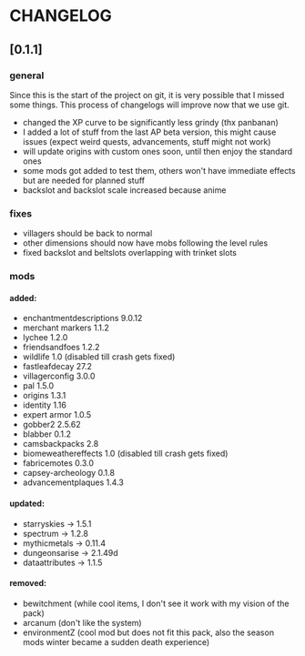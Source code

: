 # CHANGELOG

## [0.1.1] 
### general
Since this is the start of the project on git, it is very possible that I missed some things. This process of changelogs will improve now that we use git.
- changed the XP curve to be significantly less grindy (thx panbanan)
- I added a lot of stuff from the last AP beta version, this might cause issues (expect weird quests, advancements, stuff might not work)
- will update origins with custom ones soon, until then enjoy the standard ones
- some mods got added to test them, others won't have immediate effects but are needed for planned stuff
- backslot and backslot scale increased because anime


### fixes
- villagers should be back to normal
- other dimensions should now have mobs following the level rules
- fixed backslot and beltslots overlapping with trinket slots

### mods
#### added:
- enchantmentdescriptions 9.0.12
- merchant markers 1.1.2
- lychee 1.2.0
- friendsandfoes 1.2.2
- wildlife 1.0 (disabled till crash gets fixed)
- fastleafdecay 27.2
- villagerconfig 3.0.0
- pal 1.5.0
- origins 1.3.1
- identity 1.16
- expert armor 1.0.5
- gobber2 2.5.62
- blabber 0.1.2
- camsbackpacks 2.8
- biomeweathereffects 1.0 (disabled till crash gets fixed)
- fabricemotes 0.3.0
- capsey-archeology 0.1.8
- advancementplaques 1.4.3

#### updated:
- starryskies -> 1.5.1
- spectrum -> 1.2.8
- mythicmetals -> 0.11.4
- dungeonsarise -> 2.1.49d
- dataattributes -> 1.1.5

#### removed:
- bewitchment (while cool items, I don't see it work with my vision of the pack)
- arcanum (don't like the system)
- environmentZ (cool mod but does not fit this pack, also the season mods winter became a sudden death experience)
